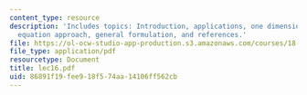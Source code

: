 ```yaml
---
content_type: resource
description: 'Includes topics: Introduction, applications, one dimension: integral
  equation approach, general formulation, and references.'
file: https://ol-ocw-studio-app-production.s3.amazonaws.com/courses/18-366-random-walks-and-diffusion-fall-2006/86891f19fee918f574aa14106ff562cb_lec16.pdf
file_type: application/pdf
resourcetype: Document
title: lec16.pdf
uid: 86891f19-fee9-18f5-74aa-14106ff562cb
---
```


